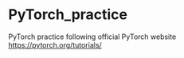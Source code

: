 # PyTorch_practice

PyTorch practice following official PyTorch website
https://pytorch.org/tutorials/
